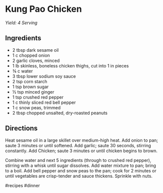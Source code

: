 # Kung Pao Chicken
_Yield: 4 Serving_

## Ingredients
* 2 tbsp dark sesame oil
* 1 c chopped onion
* 2 garlic cloves, minced
* 1 lb skinless, boneless chicken thighs, cut into 1 in pieces
* ¾ c water
* 3 tbsp lower sodium soy sauce
* 2 tsp corn starch
* 1 tsp brown sugar
* ½ tsp minced ginger
* 1 tsp crushed red pepper
* 1 c thinly sliced red bell pepper
* 1 c snow peas, trimmed
* 2 tbsp chopped unsalted, dry-roasted peanuts

## Directions
Heat sesame oil in a large skillet over medium-high heat. Add onion to pan; saute 3 minutes or until softened. Add garlic; saute 30 seconds, stirring constantly. Add Chicken; saute 3 minutes or until chicken begins to brown.

Combine water and next 5 ingredients (through to crushed red pepper), stirring with a whisk until sugar dissolves. Add water mixture to pan; bring to a boil. Add bell pepper and snow peas to the pan; cook for 2 minutes or until vegetables are crisp-tender and sauce thickens. Sprinkle with nuts.

#recipes #dinner